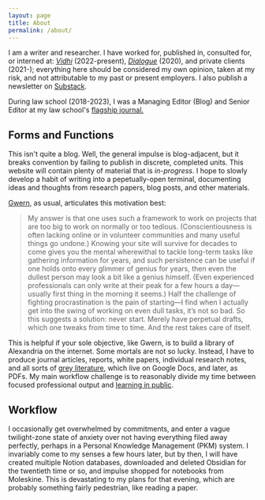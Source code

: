 ```yaml
---
layout: page
title: About
permalink: /about/
---
```

I am a writer and researcher. I have worked for, published in, consulted for, or interned at: [*Vidhi*](https://vidhilegalpolicy.in) (2022-present), [*Dialogue*](https://thedialogue.co.in) (2020), and private clients (2021-); everything here should be considered my own opinion, taken at my risk, and not attributable to my past or present employers. I also publish a newsletter on [Substack](https://nihalsahu.substack.com).

During law school (2018-2023), I was a Managing Editor (Blog) and Senior Editor at my law school's [flagship journal.](https://nualslawjournal.com/)


## Forms and Functions

This isn't quite a blog. Well, the general impulse is blog-adjacent, but it breaks convention by failing to publish in discrete, completed units. This website will contain plenty of material that is *in-progress*. I hope to slowly develop a habit of writing into a pepetually-open terminal, documenting ideas and thoughts from research papers, blog posts, and other materials.

[Gwern](https://gwern.net), as usual, articulates this motivation best: 
> My answer is that one uses such a framework to work on projects that are too big to work on normally or too tedious. (Conscientiousness is often lacking online or in volunteer communities and many useful things go undone.) Knowing your site will survive for decades to come gives you the mental wherewithal to tackle long-term tasks like gathering information for years, and such persistence can be useful if one holds onto every glimmer of genius for years, then even the dullest person may look a bit like a genius himself. (Even experienced professionals can only write at their peak for a few hours a day—usually first thing in the morning it seems.) Half the challenge of fighting procrastination is the pain of starting—I find when I actually get into the swing of working on even dull tasks, it’s not so bad. So this suggests a solution: never start. Merely have perpetual drafts, which one tweaks from time to time. And the rest takes care of itself. 

This is helpful if your sole objective, like Gwern, is to build a library of Alexandria on the internet. Some mortals are not so lucky. Instead, I have to produce journal articles, reports, white papers, individual research notes, and all sorts of [grey literature](https://en.wikipedia.org/wiki/Grey_literature), which live on Google Docs, and later, as PDFs. My main workflow challenge is to reasonably divide my time between focused professional output and [learning in public](http://gregorygundersen.com/blog/2020/01/12/why-research-blog).

## Workflow

I occasionally get overwhelmed by commitments, and enter a vague twilight-zone state of anxiety over not having everything filed away perfectly, perhaps in a Personal Knowledge Management (PKM) system. I invariably come to my senses a few hours later, but by then, I will have created multiple Notion databases, downloaded and deleted Obsidian for the twentieth time or so, and impulse shopped for notebooks from Moleskine. This is devastating to my plans for that evening, which are probably something fairly pedestrian, like reading a paper. 


